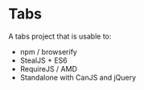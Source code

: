 Tabs
======

A tabs project that is usable to:

- npm / browserify
- StealJS + ES6
- RequireJS / AMD
- Standalone with CanJS and jQuery

